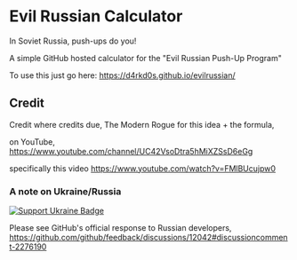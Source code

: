 # Evil Russian Calculator

In Soviet Russia, push-ups do you! 

A simple GitHub hosted calculator for the "Evil Russian Push-Up Program"

To use this just go here: https://d4rkd0s.github.io/evilrussian/

## Credit

Credit where credits due, The Modern Rogue for this idea + the formula, 

on YouTube, https://www.youtube.com/channel/UC42VsoDtra5hMiXZSsD6eGg

specifically this video https://www.youtube.com/watch?v=FMlBUcujpw0

### A note on Ukraine/Russia

[![Support Ukraine Badge](https://bit.ly/support-ukraine-now)](https://github.com/support-ukraine/support-ukraine)

Please see GitHub's official response to Russian developers,
https://github.com/github/feedback/discussions/12042#discussioncomment-2276190
